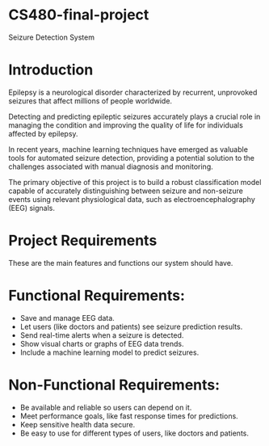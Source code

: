 # CS480-final-project
Seizure Detection System

# Introduction 
Epilepsy is a neurological disorder characterized by recurrent, unprovoked seizures that affect
millions of people worldwide.

Detecting and predicting epileptic seizures accurately plays a crucial role in managing the condition
and improving the quality of life for individuals affected by epilepsy.

In recent years, machine learning techniques have emerged as valuable tools for automated seizure
detection, providing a potential solution to the challenges associated with manual diagnosis and
monitoring.

The primary objective of this project is to build a robust classification model capable of accurately
distinguishing between seizure and non-seizure events using relevant physiological data, such as
electroencephalography (EEG) signals.


# Project Requirements
These are the main features and functions our system should have.

# Functional Requirements:

- Save and manage EEG data.
- Let users (like doctors and patients) see seizure prediction results.
- Send real-time alerts when a seizure is detected.
- Show visual charts or graphs of EEG data trends.
- Include a machine learning model to predict seizures.

# Non-Functional Requirements:

- Be available and reliable so users can depend on it.
- Meet performance goals, like fast response times for predictions.
- Keep sensitive health data secure.
- Be easy to use for different types of users, like doctors and patients.
